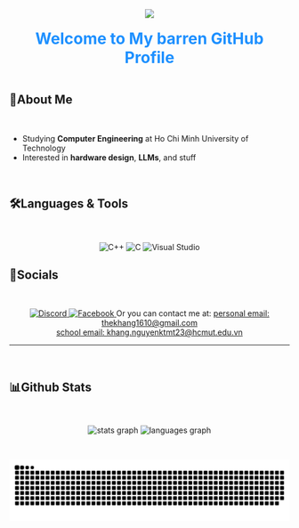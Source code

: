 <div align="center">
  <img height="200" src="https://media1.giphy.com/media/v1.Y2lkPTc5MGI3NjExNXBoZjViczBzdGR6cDg2OTMycG55ZThzY20ybWVyamZzZzdleWdscyZlcD12MV9pbnRlcm5hbF9naWZfYnlfaWQmY3Q9Zw/uGja5PHCc5C0co1jh9/giphy.gif"  />
</div>

<br clear="both">

<h1 align="center" style="color: #1e90ff; font-weight: bold; margin: 0;">Welcome to My barren GitHub Profile</h1>

<br clear="both">

## 🌟About Me
<br clear="both">

-  Studying **Computer Engineering** at Ho Chi Minh University of Technology
- Interested in **hardware design**, **LLMs**, and stuff

<br clear="both">

<h2 align="left">🛠️Languages & Tools</h2>
<br clear="both">

<p align="center">
  <img src="https://cdn.jsdelivr.net/gh/devicons/devicon/icons/cplusplus/cplusplus-original.svg" height="40" alt="C++" />
  <img src="https://cdn.jsdelivr.net/gh/devicons/devicon/icons/c/c-original.svg" height="40" alt="C" />
  <img src="https://cdn.jsdelivr.net/gh/devicons/devicon/icons/visualstudio/visualstudio-plain.svg" height="40" alt="Visual Studio" />
</p>

<h2 align="left">📱Socials</h2>
<br clear="both">

<p align="center">
  <a href="https://discord.com/users/curryramsey" target="_blank">
    <img src="https://raw.githubusercontent.com/maurodesouza/profile-readme-generator/master/src/assets/icons/social/discord/default.svg" height="40" alt="Discord" />
  </a>
  <a href="https://www.facebook.com/khang.nguyen.103817/" target="_blank">
    <img src="https://raw.githubusercontent.com/maurodesouza/profile-readme-generator/master/src/assets/icons/social/facebook/default.svg" height="40" alt="Facebook" />
  </a>
  Or you can contact me at: 
  <a href="mailto:thekhang1610@gmail.com">personal email: thekhang1610@gmail.com</a><br>
  <a href="mailto:khang.nguyenktmt23@hcmut.edu.vn">school email: khang.nguyenktmt23@hcmut.edu.vn</a>
</p>

---

<br clear="both">
<h2 align="left">📊Github Stats</h2>
<br clear="both">

<p align="center">
  <img src="https://github-readme-stats.vercel.app/api?username=iiTatoman&hide_title=false&hide_rank=false&show_icons=true&include_all_commits=true&count_private=true&disable_animations=false&theme=tokyonight&locale=en&hide_border=false&order=1" height="150" alt="stats graph" />
  <img src="https://github-readme-stats.vercel.app/api/top-langs?username=iiTatoman&locale=en&hide_title=false&layout=compact&card_width=320&langs_count=5&theme=tokyonight&hide_border=false&order=2" height="150" alt="languages graph" />
</p>

<br clear="both">

<p align="center">
<img src="https://raw.githubusercontent.com/iiTatoman/iiTatoman/output/github-snake-dark.svg" alt="snake gif" />
</p>
